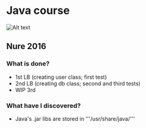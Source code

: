 # Java course
![Alt text](https://i.redd.it/u1ys3l119xwx.jpg "This picture is a precise illustration of how my every program on Java works")
## Nure 2016

### What is done? 

* 1st LB (creating user class; first test)
* 2nd LB (creating db class; second and third tests)
* WIP 3rd

### What have I discovered? 

* Java's .jar libs are stored in '''/usr/share/java/'''
